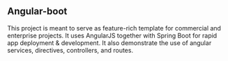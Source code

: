 ## Angular-boot

This project is meant to serve as feature-rich template for commercial and enterprise projects.
It uses AngularJS together with Spring Boot for rapid app deployment & development.
It also demonstrate the use of angular services, directives, controllers, and routes.